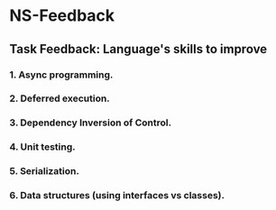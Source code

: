 # NS-Feedback
## Task Feedback: Language's skills to improve

### 1. Async programming.

### 2. Deferred execution.

### 3. Dependency Inversion of Control.

### 4. Unit testing.

### 5. Serialization.

### 6. Data structures (using interfaces vs classes).
